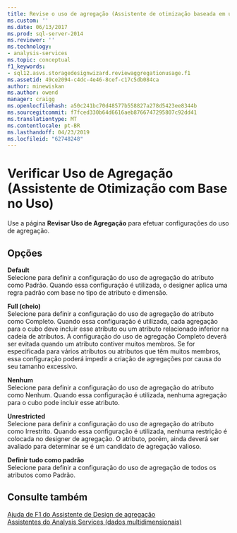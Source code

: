 ```yaml
---
title: Revise o uso de agregação (Assistente de otimização baseada em uso) | Microsoft Docs
ms.custom: ''
ms.date: 06/13/2017
ms.prod: sql-server-2014
ms.reviewer: ''
ms.technology:
- analysis-services
ms.topic: conceptual
f1_keywords:
- sql12.asvs.storagedesignwizard.reviewaggregationusage.f1
ms.assetid: 49ce2094-c4dc-4e46-8cef-c17c5db084ca
author: minewiskan
ms.author: owend
manager: craigg
ms.openlocfilehash: a50c241bc70d48577b558827a278d5423ee8344b
ms.sourcegitcommit: f7fced330b64d6616aeb8766747295807c92dd41
ms.translationtype: MT
ms.contentlocale: pt-BR
ms.lasthandoff: 04/23/2019
ms.locfileid: "62748248"
---
```

# <a name="review-aggregation-usage-usage-based-optimiation-wizard"></a>Verificar Uso de Agregação (Assistente de Otimização com Base no Uso)
  Use a página **Revisar Uso de Agregação** para efetuar configurações do uso de agregação.  
  
## <a name="options"></a>Opções  
 **Default**  
 Selecione para definir a configuração do uso de agregação do atributo como Padrão. Quando essa configuração é utilizada, o designer aplica uma regra padrão com base no tipo de atributo e dimensão.  
  
 **Full (cheio)**  
 Selecione para definir a configuração do uso de agregação do atributo como Completo. Quando essa configuração é utilizada, cada agregação para o cubo deve incluir esse atributo ou um atributo relacionado inferior na cadeia de atributos. A configuração do uso de agregação Completo deverá ser evitada quando um atributo contiver muitos membros. Se for especificada para vários atributos ou atributos que têm muitos membros, essa configuração poderá impedir a criação de agregações por causa do seu tamanho excessivo.  
  
 **Nenhum**  
 Selecione para definir a configuração do uso de agregação do atributo como Nenhum. Quando essa configuração é utilizada, nenhuma agregação para o cubo pode incluir esse atributo.  
  
 **Unrestricted**  
 Selecione para definir a configuração do uso de agregação do atributo como Irrestrito. Quando essa configuração é utilizada, nenhuma restrição é colocada no designer de agregação. O atributo, porém, ainda deverá ser avaliado para determinar se é um candidato de agregação valioso.  
  
 **Definir tudo como padrão**  
 Selecione para definir a configuração do uso de agregação de todos os atributos como Padrão.  
  
## <a name="see-also"></a>Consulte também  
 [Ajuda de F1 do Assistente de Design de agregação](aggregation-design-wizard-f1-help.md)   
 [Assistentes do Analysis Services &#40;dados multidimensionais&#41;](analysis-services-wizards-multidimensional-data.md)  
  
  
